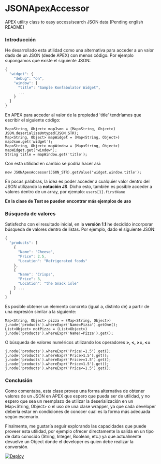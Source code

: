 # JSONApexAccessor
APEX utility class to easy access/search JSON data
(Pending english README)

### Introducción
He desarrollado esta utilidad como una alternativa para acceder a un valor dado de un JSON (desde APEX) con menos código. Por ejemplo supongamos que existe el siguiente JSON:
``` js
{
  "widget": {
    "debug": "on",
    "window": {
      "title": "Sample Konfabulator Widget",
      ...
    }
  }
}
```

En APEX para acceder al valor de la propiedad 'title' tendríamos que escribir el siguiente código:

``` apex
Map<String, Object> mapJson = (Map<String, Object>) JSON.deserializeUntyped(JSON_STR);
Map<String, Object> mapWidget = (Map<String, Object>) mapJson.get('widget');
Map<String, Object> mapWindow = (Map<String, Object>) mapWidget.get('window');
String title = mapWindow.get('title');
```

Con esta utilidad en cambio se podría hacer así:
``` apex
new JSONApexAccessor(JSON_STR).getValue('widget.window.title');
```
En pocas palabras, la idea es poder acceder a cualquier valor dentro del JSON utilizando la **notación JS**. Dicho esto, también es posible acceder a valores dentro de un array, por ejemplo: 
`users[1].firstName`

**En la clase de Test se pueden encontrar más ejemplos de uso**

### Búsqueda de valores
Satisfecho con el resultado inicial, en la **versión 1.1** he decidido incorporar búsqueda de valores dentro de listas. Por ejemplo, dado el siguiente JSON:

``` js
{
  "products": [
    {
      "Name": "Cheese",
      "Price": 2.5,
      "Location": "Refrigerated foods"
    },
    {
      "Name": "Crisps",
      "Price": 3,
      "Location": "the Snack isle"
    } ...
  ]
}
```

Es posible obtener un elemento concreto (igual a, distinto de) a partir de una expresión similar a la siguiente:

``` apex
Map<String, Object> pizza = (Map<String, Object>) j.node('products').whereExpr('Name=Pizza').getOne();
List<Object> notPizza = (List<Object>) j.node('products').whereExpr('Name!=Pizza').get();
```

O búsqueda de valores numéricos utilizando los operadores **>, <, >=, <=**

``` apex
j.node('products').whereExpr('Price!=1.5').get();
j.node('products').whereExpr('Price>1.5').get();
j.node('products').whereExpr('Price>=1.5').get();
j.node('products').whereExpr('Price<1.5').get();
j.node('products').whereExpr('Price<=1.5').get();
```

### Conclusión

Como comentaba, esta clase provee una forma alternativa de obtener valores de un JSON en APEX que espero que pueda ser de utilidad, y no espero que sea un reemplazo de utilizar la deserialización en un Map<String, Object> o el uso de una clase wrapper, ya que cada developer debería estar en condiciones de conocer cual es la forma más adecuada según escenario.

Finalmente, me gustaría seguir explorando las capacidades que puede proveer esta utilidad, por ejemplo ofrecer directamente la salida en un tipo de dato conocido (String, Integer, Boolean, etc.) ya que actualmente devuelve un Object donde el developer es quien debe realizar la conversión.


[![Deploy](https://raw.githubusercontent.com/afawcett/githubsfdeploy/master/deploy.png)](https://githubsfdeploy.herokuapp.com/?owner=hvogelva&repo=JSONApexAccessor&ref=main)
